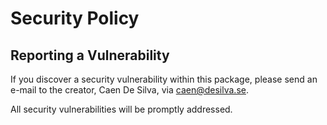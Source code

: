 # Security Policy

## Reporting a Vulnerability


If you discover a security vulnerability within this package, please send an e-mail to the creator, Caen De Silva, via caen@desilva.se.

All security vulnerabilities will be promptly addressed.
